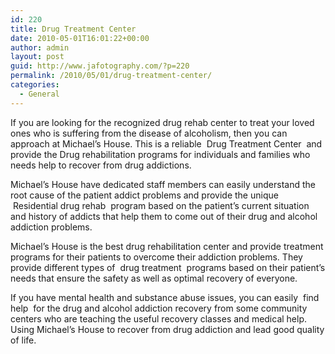 ```yaml
---
id: 220
title: Drug Treatment Center
date: 2010-05-01T16:01:22+00:00
author: admin
layout: post
guid: http://www.jafotography.com/?p=220
permalink: /2010/05/01/drug-treatment-center/
categories:
  - General
---
```

If you are looking for the recognized drug rehab center to treat your loved ones who is suffering from the disease of alcoholism, then you can approach at Michael&#8217;s House. This is a reliable &nbsp;Drug Treatment Center&nbsp; and provide the Drug rehabilitation programs for individuals and families who needs help to recover from drug addictions.

Michael&#8217;s House have dedicated staff members can easily understand the root cause of the patient addict problems and provide the unique &nbsp;Residential drug rehab&nbsp; program based on the patient&#8217;s current situation and history of addicts that help them to come out of their drug and alcohol addiction problems.

Michael&#8217;s House is the best drug rehabilitation center and provide treatment programs for their patients to overcome their addiction problems. They provide different types of &nbsp;drug treatment&nbsp; programs based on their patient&#8217;s needs that ensure the safety as well as optimal recovery of everyone.

If you have mental health and substance abuse issues, you can easily &nbsp;find help&nbsp; for the drug and alcohol addiction recovery from some community centers who are teaching the useful recovery classes and medical help. Using Michael&#8217;s House to recover from drug addiction and lead good quality of life.